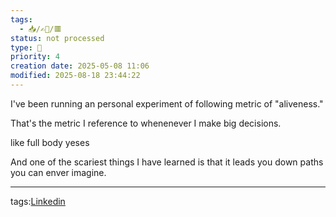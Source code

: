 ```yaml
---
tags:
  - 📥️/✍🏻/🟥
status: not processed
type: 💼
priority: 4
creation date: 2025-05-08 11:06
modified: 2025-08-18 23:44:22
---
```

I've been running an personal experiment of following metric of "aliveness." 

That's the metric I reference to whenenever I make big decisions.

like full body yeses

And one of the scariest things I have learned is that it leads you down paths you can enver imagine. 




---
tags:[Linkedin](linkedin)